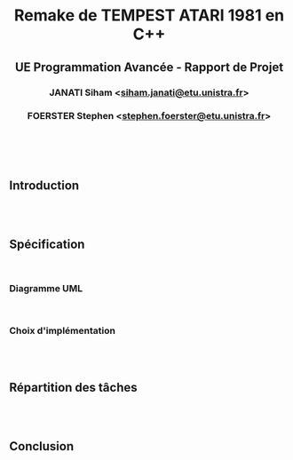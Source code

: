 # <p style="text-align:center"> Remake de TEMPEST ATARI 1981 en C++ </p>
## <p style="text-align:center"> UE Programmation Avancée - Rapport de Projet </p>
### <p style="text-align:center"> JANATI Siham <<siham.janati@etu.unistra.fr>> </p>
### <p style="text-align:center"> FOERSTER Stephen <<stephen.foerster@etu.unistra.fr>> </p>
#

</br></br>

## **Introduction**

</br></br>

## **Spécification**

</br>

### Diagramme UML

</br>

### Choix d'implémentation

</br></br>

## **Répartition des tâches** 

</br></br>

## **Conclusion**
